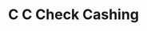 ---
title: C C Check Cashing
slug: c-c-check-cashing
updated-on: '2024-05-30T13:44:31.749Z'
created-on: '2024-05-30T13:41:46.671Z'
published-on: '2024-05-30T13:54:32.469Z'
f_city-state-2:
- cms/city/hayward-ca.md
- cms/city/selma-ca.md
- cms/city/cordova-ca.md
- cms/city/sonora-ca.md
- cms/city/modesto-ca.md
- cms/city/oakland-ca.md
- cms/city/stockton-ca.md
- cms/city/north-highlands-ca.md
- cms/city/san-francisco-ca.md
f_locations:
- cms/payday-loan/c-c-check-cashing-5606.md
- cms/payday-loan/c-c-check-cashing-5607.md
- cms/payday-loan/c-c-check-cashing-5608.md
- cms/payday-loan/c-c-check-cashing-5609.md
- cms/payday-loan/c-c-check-cashing-5610.md
- cms/payday-loan/c-c-check-cashing-5611.md
- cms/payday-loan/c-c-check-cashing-5612.md
- cms/payday-loan/c-c-check-cashing-5613.md
- cms/payday-loan/c-c-check-cashing-5614.md
- cms/payday-loan/c-c-check-cashing-5615.md
- cms/payday-loan/c-c-check-cashing-5616.md
- cms/payday-loan/c-c-check-cashing-5617.md
- cms/payday-loan/c-c-check-cashing-5618.md
- cms/payday-loan/c-c-check-cashing-5619.md
- cms/payday-loan/c-c-check-cashing-5620.md
f_states:
- cms/state/california.md
layout: '[company].html'
tags: company
---
